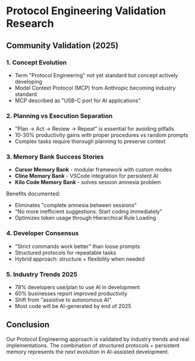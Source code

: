# Protocol Engineering Validation Research

## Community Validation (2025)

### 1. Concept Evolution
- Term "Protocol Engineering" not yet standard but concept actively developing
- Model Context Protocol (MCP) from Anthropic becoming industry standard
- MCP described as "USB-C port for AI applications"

### 2. Planning vs Execution Separation
- "Plan → Act → Review → Repeat" is essential for avoiding pitfalls
- 10-30% productivity gains with proper procedures vs random prompts
- Complex tasks require thorough planning to preserve context

### 3. Memory Bank Success Stories
- **Cursor Memory Bank** - modular framework with custom modes
- **Cline Memory Bank** - VSCode integration for persistent AI
- **Kilo Code Memory Bank** - solves session amnesia problem

Benefits documented:
- Eliminates "complete amnesia between sessions"
- "No more inefficient suggestions. Start coding immediately"
- Optimizes token usage through Hierarchical Rule Loading

### 4. Developer Consensus
- "Strict commands work better" than loose prompts
- Structured protocols for repeatable tasks
- Hybrid approach: structure + flexibility when needed

### 5. Industry Trends 2025
- 78% developers use/plan to use AI in development
- 60% businesses report improved productivity
- Shift from "assistive to autonomous AI"
- Most code will be AI-generated by end of 2025

## Conclusion
Our Protocol Engineering approach is validated by industry trends and real implementations. The combination of structured protocols + persistent memory represents the next evolution in AI-assisted development.